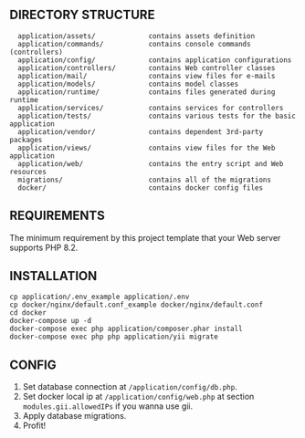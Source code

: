 DIRECTORY STRUCTURE
-------------------

      application/assets/             contains assets definition
      application/commands/           contains console commands (controllers)
      application/config/             contains application configurations
      application/controllers/        contains Web controller classes
      application/mail/               contains view files for e-mails
      application/models/             contains model classes
      application/runtime/            contains files generated during runtime
      application/services/           contains services for controllers
      application/tests/              contains various tests for the basic application
      application/vendor/             contains dependent 3rd-party packages
      application/views/              contains view files for the Web application
      application/web/                contains the entry script and Web resources
      migrations/                     contains all of the migrations
      docker/                         contains docker config files



REQUIREMENTS
------------

The minimum requirement by this project template that your Web server supports PHP 8.2.


INSTALLATION
------------

```
cp application/.env_example application/.env
cp docker/nginx/default.conf_example docker/nginx/default.conf
cd docker
docker-compose up -d
docker-compose exec php application/composer.phar install
docker-compose exec php php application/yii migrate
```

CONFIG
------
1. Set database connection at ```/application/config/db.php```.
2. Set docker local ip at ```/application/config/web.php``` at section ```modules.gii.allowedIPs``` if you wanna use gii.
3. Apply database migrations.
4. Profit!